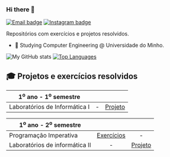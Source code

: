 ### Hi there 👋

[![Email badge](https://img.shields.io/badge/-Email-c71610?style=for-the-badge&logo=Gmail&logoColor=white)](mailto:jprmsilva05@gmail.com)
[![Instagram badge](https://img.shields.io/badge/-@ramoss05-critical?style=for-the-badge&logo=Instagram&logoColor=white)](https://www.instagram.com/ramoss05/)

Repositórios com exercícios e projetos resolvidos.

- 🔭 Studying Computer Engineering @ Universidade do Minho.

![My GitHub stats](https://github-readme-stats.vercel.app/api?username=joaoramoss&count_private=true&show_icons=true&theme=nord&hide=contribs&hide_border=true)
[![Top Languages](https://github-readme-stats.vercel.app/api/top-langs/?username=risingfisan&layout=compact&theme=nord&hide_border=true)](https://github.com/anuraghazra/github-readme-stats)

## 🎓 Projetos e exercícios resolvidos

| 1<sup>o</sup> ano - 1<sup>o</sup> semestre | | |
| --- | :---: | :---: |
| Laboratórios de Informática I | - | [Projeto](https://github.com/JoaoRamoss/LI1) |

| 1<sup>o</sup> ano - 2<sup>o</sup> semestre | | |
| --- | :---: | :---: |
| Programação Imperativa | [Exercícios](https://github.com/JoaoRamoss/PI) | - |
| Laboratórios de informática II | - | [Projeto](https://github.com/JoaoRamoss/LI2PL8G1) |
